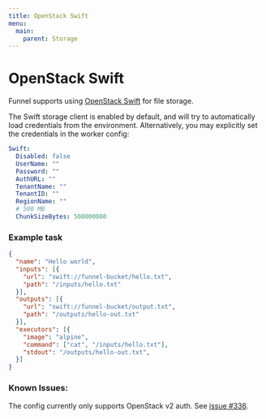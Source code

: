 ```yaml
---
title: OpenStack Swift
menu:
  main:
    parent: Storage
---
```


# OpenStack Swift

Funnel supports using [OpenStack Swift][swift] for file storage.

The Swift storage client is enabled by default, and will try to automatically
load credentials from the environment. Alternatively, you
may explicitly set the credentials in the worker config:

```yaml
Swift:
  Disabled: false
  UserName: ""
  Password: ""
  AuthURL: ""
  TenantName: ""
  TenantID: ""
  RegionName: ""
  # 500 MB
  ChunkSizeBytes: 500000000
```

### Example task
```json
{
  "name": "Hello world",
  "inputs": [{
    "url": "swift://funnel-bucket/hello.txt",
    "path": "/inputs/hello.txt"
  }],
  "outputs": [{
    "url": "swift://funnel-bucket/output.txt",
    "path": "/outputs/hello-out.txt"
  }],
  "executors": [{
    "image": "alpine",
    "command": ["cat", "/inputs/hello.txt"],
    "stdout": "/outputs/hello-out.txt",
  }]
}
```

### Known Issues:

The config currently only supports OpenStack v2 auth. See [issue #336](https://github.com/ohsu-comp-bio/funnel/issues/336).

[swift]: https://docs.openstack.org/swift/latest/
